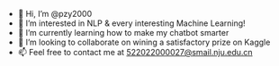 - 👋 Hi, I’m @pzy2000
- 👀 I’m interested in NLP & every interesting Machine Learning!
- 🌱 I’m currently learning how to make my chatbot smarter
- 💞️ I’m looking to collaborate on wining a satisfactory prize on Kaggle
- 📫 Feel free to contact me at 522022000027@smail.nju.edu.cn



